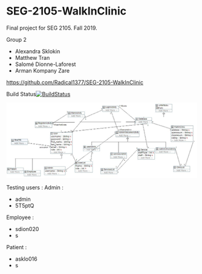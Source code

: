 # SEG-2105-WalkInClinic
Final project for SEG 2105. Fall 2019.

Group 2

- Alexandra Sklokin
- Matthew Tran
- Salomé Dionne-Laforest
- Arman Kompany Zare

https://github.com/Radical1377/SEG-2105-WalkInClinic

Build Status[![BuildStatus](https://circleci.com/gh/Radical1377/SEG-2105-WalkInClinic.png?branch=master)](https://circleci.com/gh/Radical1377/SEG-2105-WalkInClinic)

![UML Diagram](https://github.com/Radical1377/SEG-2105-WalkInClinic/raw/master/UMLDeliv2.JPG)


Testing users :
Admin : 
- admin
- 5T5ptQ

Employee :
- sdion020
- s

Patient :
- asklo016
- s

